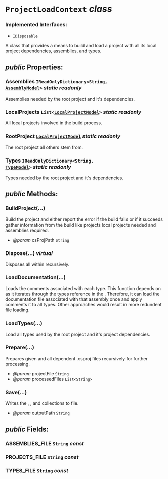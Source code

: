 # <code><span title="A class that provides a means to build and load a project with all its local project dependencies, assemblies, and types.">ProjectLoadContext</span></code> *class*

### Implemented Interfaces:

- <code title="Provides a mechanism for releasing unmanaged resources.">IDisposable</code>

A class that provides a means to build and load a project with all its local project dependencies, assemblies, and types.

## *public* Properties:

### Assemblies <code><span title="">IReadOnlyDictionary</span><<span title="Represents text as a sequence of UTF-16 code units.">String</span>, [AssemblyModel](../Models/AssemblyModel.md)></code> *static* *readonly*

Assemblies needed by the root project and it's dependencies.

### LocalProjects <code><span title="Represents a strongly typed list of objects that can be accessed by index. Provides methods to search, sort, and manipulate lists.">List</span><[LocalProjectModel](../Models/LocalProjectModel.md)></code> *static* *readonly*

All local projects involved in the build process.

### RootProject <code>[LocalProjectModel](../Models/LocalProjectModel.md)</code> *static* *readonly*

The root project all others stem from.

### Types <code><span title="">IReadOnlyDictionary</span><<span title="Represents text as a sequence of UTF-16 code units.">String</span>, [TypeModel](../Models/Language/TypeModel.md)></code> *static* *readonly*

Types needed by the root project and it's dependencies.



## *public* Methods:

### BuildProject(...)

Build the project and either report the error if the build fails or if it succeeds gather information
from the build like projects local projects needed and assemblies required.

- *@param* csProjPath <code><span title="Represents text as a sequence of UTF-16 code units.">String</span></code>



### Dispose(...) *virtual*

Disposes all <see cref="T:DotDocs.Core.Models.LocalProjectModel" /> within <see cref="F:DotDocs.Core.Loader.ProjectLoadContext.rootProject" /> recursively.



### LoadDocumentation(...)

Loads the comments associated with each type. This function depends on <see cref="P:DotDocs.Core.Loader.ProjectLoadContext.Assemblies" />
as it iterates through the types reference in the <see cref="P:DotDocs.Core.Models.AssemblyModel.Types" />. Therefore, it can load
the documentation file associated with that assembly once and apply comments it to all types. Other approaches
would result in more redundent file loading.



### LoadTypes(...)

Load all types used by the root project and it's project dependencies.



### Prepare(...)

Prepares given and all dependent .csproj files recursively for further processing.

- *@param* projectFile <code><span title="Represents text as a sequence of UTF-16 code units.">String</span></code>
- *@param* processedFiles <code><span title="Represents a strongly typed list of objects that can be accessed by index. Provides methods to search, sort, and manipulate lists.">List</span><<span title="Represents text as a sequence of UTF-16 code units.">String</span>></code>



### Save(...)

Writes the <see cref="P:DotDocs.Core.Loader.ProjectLoadContext.Assemblies" />, <see cref="P:DotDocs.Core.Loader.ProjectLoadContext.LocalProjects" />, and <see cref="P:DotDocs.Core.Loader.ProjectLoadContext.Types" /> collections to file.

- *@param* outputPath <code><span title="Represents text as a sequence of UTF-16 code units.">String</span></code>



## *public* Fields:

### ASSEMBLIES_FILE <code><span title="Represents text as a sequence of UTF-16 code units.">String</span></code> *const*



### PROJECTS_FILE <code><span title="Represents text as a sequence of UTF-16 code units.">String</span></code> *const*



### TYPES_FILE <code><span title="Represents text as a sequence of UTF-16 code units.">String</span></code> *const*

